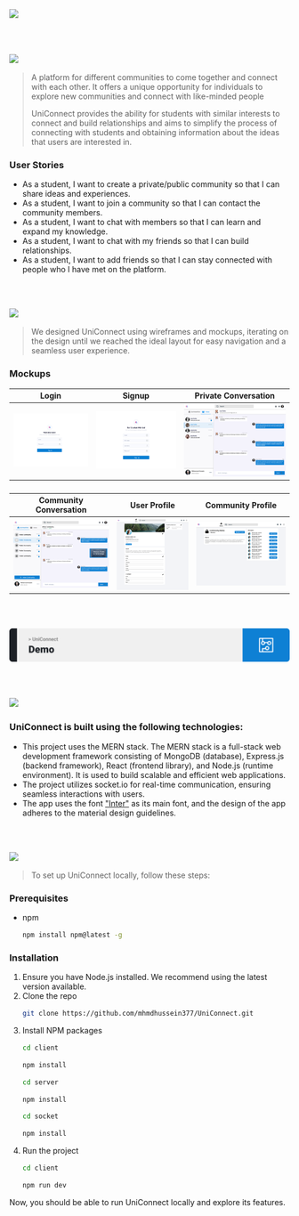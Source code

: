 <img src="./readme/title1.svg"/>

<br><br>

<!-- project philosophy -->
<img src="./readme/title2.svg"/>

> A platform for different communities to come together and connect with each other. It offers a unique opportunity for individuals to explore new communities and connect with like-minded people
>
> UniConnect provides the ability for students with similar interests to connect and build relationships and aims to simplify the process of connecting with students and obtaining information about the ideas that users are interested in.

### User Stories
- As a student, I want to create a private/public community so that I can share ideas and experiences.
- As a student, I want to join a community so that I can contact the community members.
- As a student, I want to chat with members so that I can learn and expand my knowledge.
- As a student, I want to chat with my friends so that I can build relationships.
- As a student, I want to add friends so that I can stay connected with people who I have met on the platform.

<br><br>

<!-- Prototyping -->
<img src="./readme/title3.svg"/>

> We designed UniConnect using wireframes and mockups, iterating on the design until we reached the ideal layout for easy navigation and a seamless user experience.

### Mockups
| Login  | Signup | Private Conversation |
| ---| ---| ---|
| ![Landing](./readme/demo/Login.svg) | ![fsdaf](./readme/demo/Signup.svg) | ![fsdaf](./readme/demo/Private-Conversation.svg) |
###
| Community Conversation  | User Profile | Community Profile |
| ---| ---| ---|
| ![Landing](./readme/demo/Community-Conversation.svg) | ![fsdaf](./readme/demo/User-Profile.svg) | ![fsdaf](./readme/demo/Community-Profile.svg) |

<br><br>

<!-- Demo -->
<img src="./readme/demo.svg"/>

<br><br>

<!-- Tech stack -->
<img src="./readme/title5.svg"/>

###  UniConnect is built using the following technologies:

- This project uses the MERN stack. The MERN stack is a full-stack web development framework consisting of MongoDB (database), Express.js (backend framework), React (frontend library), and Node.js (runtime environment). It is used to build scalable and efficient web applications.
- The project utilizes socket.io for real-time communication, ensuring seamless interactions with users.
- The app uses the font ["Inter"](https://fonts.google.com/specimen/Inter) as its main font, and the design of the app adheres to the material design guidelines.

<br><br>

<!-- How to run -->
<img src="./readme/title6.svg"/>

> To set up UniConnect locally, follow these steps:

### Prerequisites

* npm
  ```sh
  npm install npm@latest -g
  ```

### Installation

1. Ensure you have Node.js installed. We recommend using the latest version available.
2. Clone the repo
   ```sh
   git clone https://github.com/mhmdhussein377/UniConnect.git
   ```
3. Install NPM packages
   ```sh
   cd client
   ```
   ```sh
   npm install
   ```
    ```sh
   cd server
   ```
   ```sh
   npm install
   ```
    ```sh
   cd socket
   ```
   ```sh
   npm install
   ```
4. Run the project
   ```sh
   cd client
   ```
   ```sh
   npm run dev
   ```

Now, you should be able to run UniConnect locally and explore its features.
